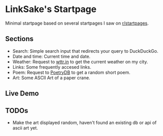 # LinkSake's Startpage

Minimal startpage based on several startpages I saw on [r/startpages](https://www.reddit.com/r/startpages/comments/12bobou/my_first_custom_start_page/).

## Sections

- Search: Simple search input that redirects your query to DuckDuckGo.
- Date and time: Current time and date.
- Weather: Request to [wttr.in](https://wttr.in/) to get the current weather on my city.
- Links: Some frequently accesed links.
- Poem: Request to [PoetryDB](https://poetrydb.org/index.html) to get a random short poem.
- Art: Some ASCII Art of a paper crane.

## Live Demo

## TODOs

- Make the art displayed random, haven't found an existing db or api of ascii art yet.


